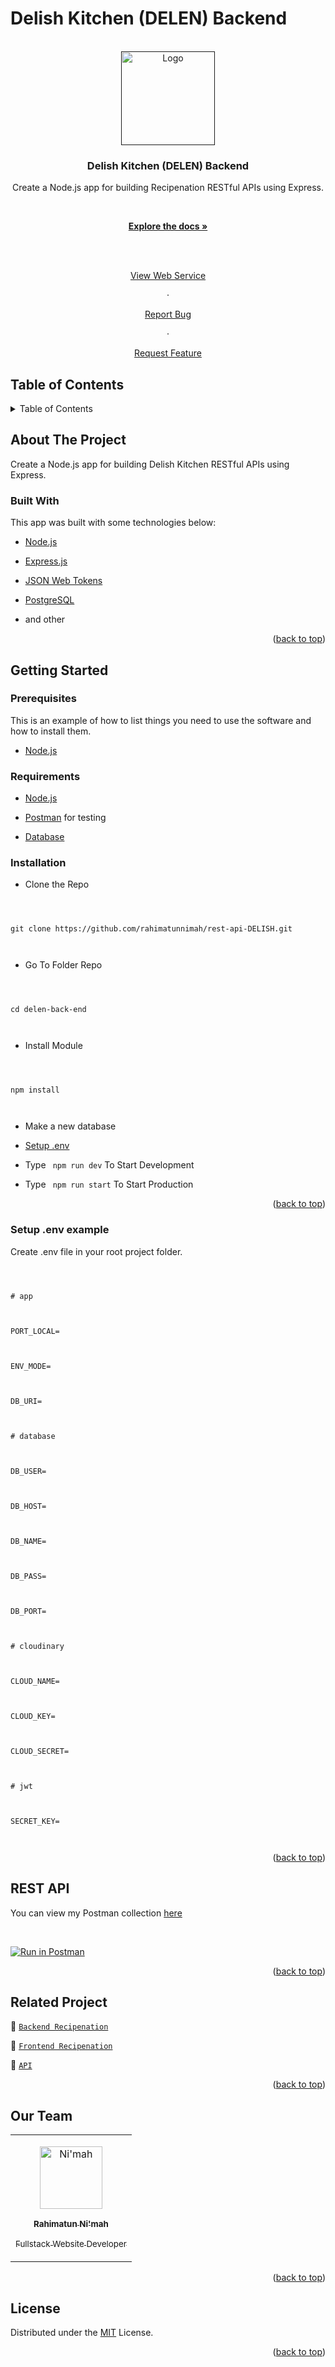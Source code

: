 # Delish Kitchen (DELEN) Backend

<div  id="top"></div>

<!-- PROJECT LOGO -->

<br  />

<div  align="center">

<a  href="">

<img  src="https://res.cloudinary.com/df9tcvnrs/image/upload/v1662003706/logo-recipe_cwkce2.png"  alt="Logo"  width="150px">

</a>

<h3  align="center">Delish Kitchen (DELEN) Backend</h3>

<p  align="center">

Create a Node.js app for building Recipenation RESTful APIs using Express.

<br  />

<a  href="#table-of-contents"><strong>Explore the docs »</strong></a>

<br  />

<br  />

<a href="https://delish-kitchen.herokuapp.com">View Web Service</a>

·

<a  href="https://github.com/rahimatunnimah/rest-api-DELISH/issues">Report Bug</a>

·

<a  href="https://github.com/rahimatunnimah/rest-api-DELISH/issues">Request Feature</a>

</p>

</div>

<!-- TABLE OF CONTENTS -->

## Table of Contents

<details>

<summary>Table of Contents</summary>

<ol>

<li>

<a  href="#about-the-project">About The Project</a>

<ul>

<li><a  href="#built-with">Built With</a></li>

</ul>

</li>

<li>

<a  href="#getting-started">Getting Started</a>

<ul>

<li><a  href="#prerequisites">Prerequisites</a></li>

<li><a  href="#requirements">Requirements</a></li>

<li><a  href="#installation">Installation</a></li>

<li><a  href="#setup-env-example">Setup .env example</a></li>

</ul>

</li>

<li><a  href="#rest-api">REST API</a></li>

<li><a  href="#contributing">Contributing</a></li>

<li><a  href="#related-project">Related Project</a></li>

<li><a  href="#contributing">Contributing</a></li>

<li><a  href="#our-team">Contact</a></li>

<li><a  href="#license">License</a></li>

</ol>

</details>

<!-- ABOUT THE PROJECT -->

## About The Project

Create a Node.js app for building Delish Kitchen RESTful APIs using Express.

### Built With

This app was built with some technologies below:

- [Node.js](https://nodejs.org/en/)

- [Express.js](https://expressjs.com/)

- [JSON Web Tokens](https://jwt.io/)

- [PostgreSQL](https://www.postgresql.org/)

- and other

<p  align="right">(<a  href="#top">back to top</a>)</p>

<!-- GETTING STARTED -->

## Getting Started

### Prerequisites

This is an example of how to list things you need to use the software and how to install them.

- [Node.js](https://nodejs.org/en/download/)

### Requirements

- [Node.js](https://nodejs.org/en/)

- [Postman](https://www.getpostman.com/) for testing

- [Database](https://www.postgresql.org/)

### Installation

- Clone the Repo

```



git clone https://github.com/rahimatunnimah/rest-api-DELISH.git



```

- Go To Folder Repo

```



cd delen-back-end



```

- Install Module

```



npm install



```

- Make a new database

- <a  href="#setup-env-example">Setup .env</a>

- Type ` npm run dev` To Start Development

- Type ` npm run start` To Start Production

<p  align="right">(<a  href="#top">back to top</a>)</p>

### Setup .env example

Create .env file in your root project folder.

```env



# app



PORT_LOCAL=



ENV_MODE=



DB_URI=



# database



DB_USER=



DB_HOST=



DB_NAME=



DB_PASS=



DB_PORT=



# cloudinary



CLOUD_NAME=



CLOUD_KEY=



CLOUD_SECRET=



# jwt



SECRET_KEY=



```

<p  align="right">(<a  href="#top">back to top</a>)</p>

## REST API

You can view my Postman collection [here]()

</br>

[![Run in Postman](https://run.pstmn.io/button.svg)](https://documenter.getpostman.com/view/10241291/VUxRQ6nK)

<p align="right">(<a href="#top">back to top</a>)</p>

## Related Project

:rocket: [`Backend Recipenation`](https://github.com/rahimatunnimah/rest-api-DELISH)

:rocket: [`Frontend Recipenation`](https://github.com/rahimatunnimah/next-js-delish)

:rocket: [`API`](https://delish-kitchen.herokuapp.com)

<p  align="right">(<a  href="#top">back to top</a>)</p>

## Our Team

<center>

<table>

<tr>

<td  align="center">

<a  href="https://github.com/rahimatunnimah">

<img  width="100"  src="https://avatars.githubusercontent.com/u/59507749?s=400&u=075c1a93d49f26b47fd067c47e06e2ce70594b55&v=4"  alt="Ni'mah"><br/>

<sub><b>Rahimatun Ni'mah</b></sub> <br/>

<sub>Fullstack Website Developer</sub>

</a>

</td>

<tr>

</table>

</center>

<p  align="right">(<a  href="#top">back to top</a>)</p>

## License

Distributed under the [MIT](/LICENSE) License.

<p  align="right">(<a  href="#top">back to top</a>)</p>
